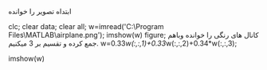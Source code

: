 ابتداه تصویر را خوانده

clc;
clear data;
clear all;
w=imread('C:\Program Files\MATLAB\airplane.png');
 imshow(w)
 figure;
کانال های رنگی را خوانده وباهم جمع کرده و تقسیم بر 3 میکنیم.
w=0.33*w(:,:,1)+0.33*w(:,:,2)+0.34*w(:,:,3);


 imshow(w)
